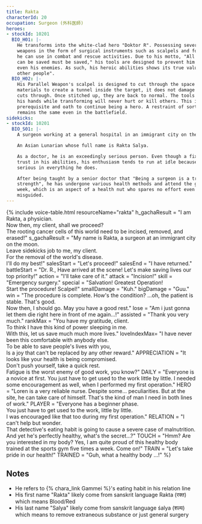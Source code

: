```yaml
---
title: Rakta
characterId: 20
occupation: Surgeon (外科医師)
heroes:
- stockId: 10201
  BIO_H01: |-
    He transforms into the white-clad hero "Doktor R". Possessing several parallel
    weapons in the form of surgical instruments such as scalpels and forceps, which
    he can use in combat and rescue activities. Due to his motto, "All lives that
    can be saved must be saved," his tools are designed to prevent him from killing
    even his enemies. As such, his heroic abilities shows its true value in "saving
    other people".
  BIO_H02: |-
    His Parallel Weapon's scalpel is designed to cut through the space between
    materials to create a tunnel inside the target, it does not damage the target it
    cuts through. Once stitched up, they are back to normal. The tools he holds in
    his hands while transforming will never hurt or kill others. This is his
    prerequisite and oath to continue being a hero. A restraint of sorts so that he
    remains the same even in the battlefield.
sidekicks:
- stockId: 10201
  BIO_S01: |-
    A surgeon working at a general hospital in an immigrant city on the moon.

    An Asian Lunarian whose full name is Rakta Salya.

    As a doctor, he is an exceedingly serious person. Even though a fixed amount of
    trust in his abilities, his enthusiasm tends to run at idle because he is
    serious in everything he does.

    After being taught by a senior doctor that "Being a surgeon is a trial of
    strength", he has undergone various health methods and attend the gym 5 times a
    week, which is an aspect of a health nut who spares no effort even when
    misguided.
---
```


{% include voice-table.html resourceName="rakta"
h_gachaResult = "I am Rakta, a physician.<br>Now then, my client, shall we proceed?<br>The rooting cancer cells of this world need to be incised, removed, and erased!"
s_gachaResult = "My name is Rakta, a surgeon at an immigrant city on the moon.<br>Leave sidekicks job to me, my client.<br>For the removal of the world's disease.<br>I'll do my best!"
salesStart = "Let's proceed!"
salesEnd = "I have returned."
battleStart = "Dr. R., Have arrived at the scene! Let's make saving lives our top priority!"
action = "I'll take care of it."
attack = "Incision!"
skill = "Emergency surgery."
special = "Salvation! Greatest Operation!<br>Start the procedure! Scalpel!"
smallDamage = "Kuh."
bigDamage = "Guu."
win = "The procedure is complete. How's the condition? ...oh, the patient is stable. That's good.<br>Now then, I should go. May you have a good rest."
lose = "Am i just gonna let them die right here in front of me again...!"
assisted = "Thank you very much."
rankMax = "You have my gratitude, client.<br>To think I have this kind of power sleeping in me.<br>With this, let us save much much more lives."
loveIndexMax= "I have never been this comfortable with anybody else.<br>To be able to save people's lives with you,<br>Is a joy that can't be replaced by any other reward."
APPRECIATION = "It looks like your health is being compromised.<br>Don't push yourself, take a quick rest.<br>Fatigue is the worst enemy of good work, you know?"
DAILY = "Everyone is a novice at first.  You just have to get used to the work little by little.  I needed some encouragement as well, when I performed my first operation."
HERO = "Loren is a very reliable nurse.  Despite some... peculiarities. But at the site, he can take care of himself.  That's the kind of man I need in both lines of work."
PLAYER = "Everyone has a beginner phase.<br>You just have to get used to the work, little by little.<br>I was encouraged like that too during my first operation."
RELATION = "I can't help but wonder.<br>That detective's eating habit is going to cause a severe case of malnutrition.<br>And yet he's perfectly healthy, what's the secret...?"
TOUCH = "Hmm?  Are you interested in my body?  Yes, I am quite proud of this healthy body trained at the sports gym five times a week.  Come on!"
TRAIN = "Let's take pride in our health!"
TRAINED = "Guh, what a healthy body ...!"
%}

## Notes

- He refers to {% chara_link Gammei %}'s eating habit in his relation line
- His first name "Rakta" likely come from sanskrit language Rakta (रक्त) which means Blood/Red
- His last name "Salya" likely come from sanskrit language śalya (शल्य) which means to remove extraneous substance or just general surgery

